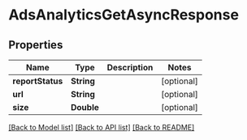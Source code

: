 # AdsAnalyticsGetAsyncResponse

## Properties
Name | Type | Description | Notes
------------ | ------------- | ------------- | -------------
**reportStatus** | **String** |  | [optional] 
**url** | **String** |  | [optional] 
**size** | **Double** |  | [optional] 

[[Back to Model list]](../README.md#documentation-for-models) [[Back to API list]](../README.md#documentation-for-api-endpoints) [[Back to README]](../README.md)


